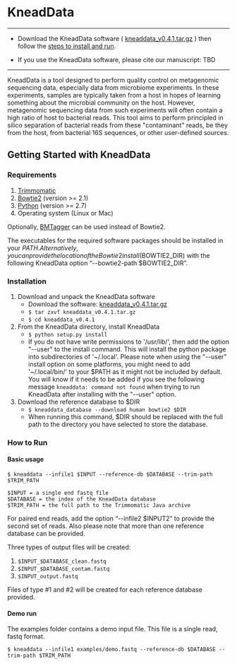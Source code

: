 # KneadData #

----

 * Download the KneadData software ( [kneaddata_v0.4.1.tar.gz](https://bitbucket.org/biobakery/kneaddata/downloads/kneaddata_v0.4.1.tar.gz) ) then follow the [steps to install and run](#markdown-header-getting-started-with-kneaddata).

 * If you use the KneadData software, please cite our manuscript: TBD

----

KneadData is a tool designed to perform quality control on metagenomic sequencing data, especially data from microbiome experiments. In these experiments, samples are typically taken from a host in hopes of learning something about the microbial community on the host. However, metagenomic sequencing data from such experiments will often contain a high ratio of host to bacterial reads. This tool aims to perform principled in silico separation of bacterial reads from these "contaminant" reads, be they from the host, from bacterial 16S sequences, or other user-defined sources.


## Getting Started with KneadData ##

### Requirements ###

1.  [Trimmomatic](http://www.usadellab.org/cms/?page=trimmomatic)
2.  [Bowtie2](http://bowtie-bio.sourceforge.net/bowtie2/index.shtml) (version >= 2.1)
3.  [Python](http://www.python.org/) (version >= 2.7)
4.  Operating system (Linux or Mac)

Optionally, [BMTagger](ftp://ftp.ncbi.nlm.nih.gov/pub/agarwala/bmtagger/) can be used instead of Bowtie2.

The executables for the required software packages should be installed in your $PATH. Alternatively, you can provide the location of the Bowtie2 install ($BOWTIE2_DIR) with the following KneadData option “--bowtie2-path $BOWTIE2_DIR”. 

### Installation ###

1. Download and unpack the KneadData software
    * Download the software: [kneaddata_v0.4.1.tar.gz](https://bitbucket.org/biobakery/kneaddata/downloads/kneaddata_v0.4.1.tar.gz)
    * `` $ tar zxvf kneaddata_v0.4.1.tar.gz ``
    * `` $ cd kneaddata_v0.4.1 ``
2. From the KneadData directory, install KneadData
    * `` $ python setup.py install ``
    * If you do not have write permissions to '/usr/lib/', then add the option "--user" to the install command. This will install the python package into subdirectories of '~/.local'. Please note when using the "--user" install option on some platforms, you might need to add '~/.local/bin/' to your $PATH as it might not be included by default. You will know if it needs to be added if you see the following message ``kneaddata: command not found`` when trying to run KneadData after installing with the "--user" option.
3. Download the reference database to $DIR
    * `` $ kneaddata_database --download human bowtie2 $DIR ``
    * When running this command, $DIR should be replaced with the full path to the directory you have selected to store the database.


### How to Run ###

#### Basic usage ####

`` $ kneaddata --infile1 $INPUT --reference-db $DATABASE --trim-path $TRIM_PATH ``

```
$INPUT = a single end fastq file
$DATABASE = the index of the KneadData database
$TRIM_PATH = the full path to the Trimmomatic Java archive
```

For paired end reads, add the option “--infile2 $INPUT2” to provide the second set of reads. Also please note that more than one reference database can be provided.

Three types of output files will be created:

1. `` $INPUT_$DATABASE_clean.fastq ``
2. `` $INPUT_$DATABASE_contam.fastq ``
3. `` $INPUT_output.fastq ``

Files of type #1 and #2 will be created for each reference database provided.


#### Demo run ####

The examples folder contains a demo input file. This file is a single read, fastq format.

`` $ kneaddata --infile1 examples/demo.fastq --reference-db $DATABASE --trim-path $TRIM_PATH ``
